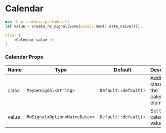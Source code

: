 # Calendar

```rust demo
use thaw::chrono::prelude::*;
let value = create_rw_signal(Some(Local::now().date_naive()));

view! {
    <Calendar value />
}
```

### Calendar Props

| Name  | Type                          | Default              | Desciption                                  |
| ----- | ----------------------------- | -------------------- | ------------------------------------------- |
| class | `MaybeSignal<String>`         | `Default::default()` | Addtional classes for the calendar element. |
| value | `RwSignal<Option<NaiveDate>>` | `Default::default()` | Set the calendar value                      |
